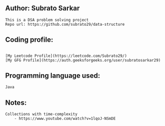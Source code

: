 Author: Subrato Sarkar
------------------------------

```
This is a DSA problem solving project
Repo url: https://github.com/subrato29/data-structure

````

Coding profile:
------------------------------

```

[My Leetcode Profile](https://leetcode.com/Subrato29/)
[My GFG Profile](https://auth.geeksforgeeks.org/user/subratosarkar29)

```

Programming language used:
-------------------
```
Java

```

Notes:
-----------------------------------------
```
Collections with time-complexity
	- https://www.youtube.com/watch?v=1lqoJ-NSmDE

```